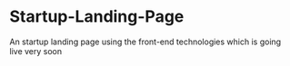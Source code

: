 # Startup-Landing-Page
An startup landing page using the front-end technologies which is going live very soon
